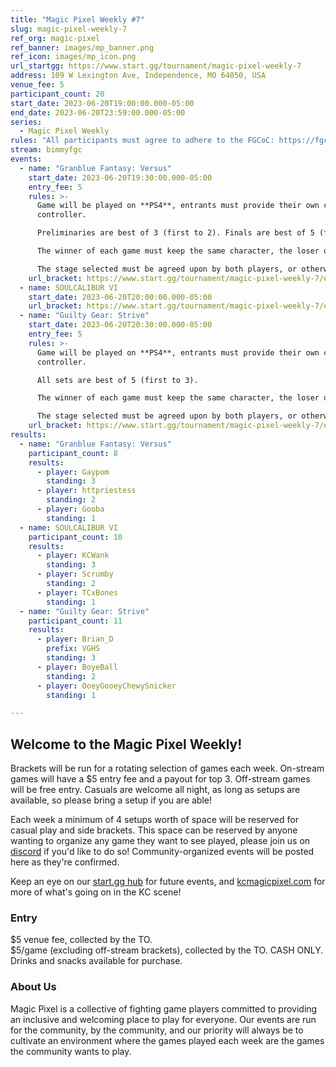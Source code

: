 ```yaml
---
title: "Magic Pixel Weekly #7"
slug: magic-pixel-weekly-7
ref_org: magic-pixel
ref_banner: images/mp_banner.png
ref_icon: images/mp_icon.png
url_startgg: https://www.start.gg/tournament/magic-pixel-weekly-7
address: 109 W Lexington Ave, Independence, MO 64050, USA
venue_fee: 5
participant_count: 20
start_date: 2023-06-20T19:00:00.000-05:00
end_date: 2023-06-20T23:59:00.000-05:00
series:
  - Magic Pixel Weekly
rules: "All participants must agree to adhere to the FGCoC: https://fgcoc.com/"
stream: bimmyfgc
events:
  - name: "Granblue Fantasy: Versus"
    start_date: 2023-06-20T19:30:00.000-05:00
    entry_fee: 5
    rules: >-
      Game will be played on **PS4**, entrants must provide their own compatible
      controller.  

      Preliminaries are best of 3 (first to 2). Finals are best of 5 (first to 3).  

      The winner of each game must keep the same character, the loser of that game may switch characters.  

      The stage selected must be agreed upon by both players, or otherwise selected at random.
    url_bracket: https://www.start.gg/tournament/magic-pixel-weekly-7/events/granblue-fantasy-versus/brackets/1383129/2101578
  - name: SOULCALIBUR VI
    start_date: 2023-06-20T20:00:00.000-05:00
    url_bracket: https://www.start.gg/tournament/magic-pixel-weekly-7/events/scvi-double-elimination/brackets/1383131/2101580
  - name: "Guilty Gear: Strive"
    start_date: 2023-06-20T20:30:00.000-05:00
    entry_fee: 5
    rules: >-
      Game will be played on **PS4**, entrants must provide their own compatible
      controller.  

      All sets are best of 5 (first to 3).  

      The winner of each game must keep the same character, the loser of that game may switch characters.  

      The stage selected must be agreed upon by both players, or otherwise selected at random.
    url_bracket: https://www.start.gg/tournament/magic-pixel-weekly-7/events/strive/brackets/1383127/2101576
results:
  - name: "Granblue Fantasy: Versus"
    participant_count: 8
    results:
      - player: Gaypom
        standing: 3
      - player: httpriestess
        standing: 2
      - player: Gooba
        standing: 1
  - name: SOULCALIBUR VI
    participant_count: 10
    results:
      - player: KCWank
        standing: 3
      - player: Scrumby
        standing: 2
      - player: TCxBones
        standing: 1
  - name: "Guilty Gear: Strive"
    participant_count: 11
    results:
      - player: Brian_D
        prefix: VGHS
        standing: 3
      - player: BoyeBall
        standing: 2
      - player: OoeyGooeyChewySnicker
        standing: 1

---
```


## Welcome to the Magic Pixel Weekly! 

Brackets will be run for a rotating selection of games each week. On-stream games will have a $5 entry fee and a payout for top 3. Off-stream games will be free entry. Casuals are welcome all night, as long as setups are available, so please bring a setup if you are able!

Each week a minimum of 4 setups worth of space will be reserved for casual play and side brackets. This space can be reserved by anyone wanting to organize any game they want to see played, please join us on [discord](https://discord.gg/jkmn6CVrrQ) if you'd like to do so! Community-organized events will be posted here as they're confirmed.

Keep an eye on our [start.gg hub](https://www.start.gg/hub/magic-pixel) for future events, and [kcmagicpixel.com](https://kcmagicpixel.com) for more of what's going on in the KC scene!

### Entry

$5 venue fee, collected by the TO.  
$5/game (excluding off-stream brackets), collected by the TO. CASH ONLY.  
Drinks and snacks available for purchase.

### About Us

Magic Pixel is a collective of fighting game players committed to providing an inclusive and welcoming place to play for everyone. Our events are run for the community, by the community, and our priority will always be to cultivate an environment where the games played each week are the games the community wants to play.
  